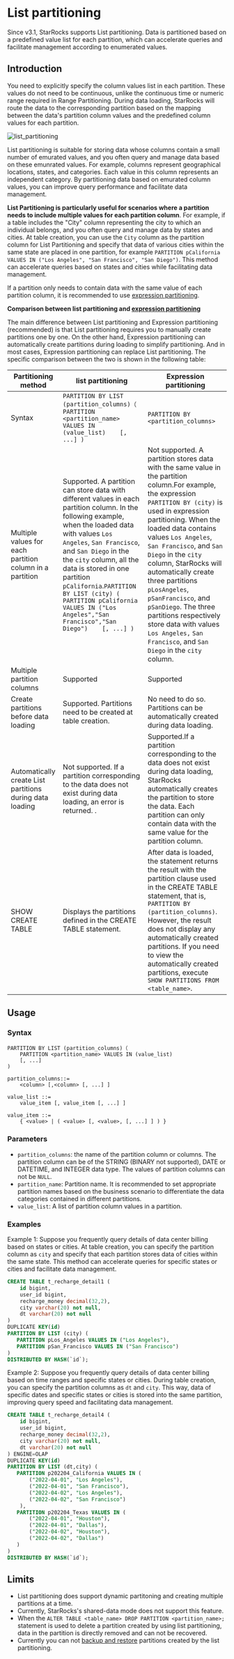 # List partitioning

Since v3.1, StarRocks supports List partitioning. Data is partitioned based on a predefined value list  for each partition, which can accelerate queries and facilitate management according to enumerated values.

## Introduction

You need to explicitly specify the column values list in each partition. These values do not need to be continuous, unlike the continuous time or numeric range required in Range Partitioning. During data loading, StarRocks will route the data to the corresponding partition based on the mapping between the data's partition column values and the predefined column values for each partition.

![list_partitioning](../assets/list_partitioning.png)

List partitioning is suitable for storing data whose columns contain a small number of emurated values, and you often query and manage data based on these emunrated values. For example, columns represent geographical locations, states, and categories. Each value in this column represents an independent category. By partitioning data based on emurated column values, you can improve query performance and facilitate data management.

**List Partitioning is particularly useful for scenarios where a partition needs to include multiple values for each partition column**. For example, if a table includes the "City" column representing the city to which an individual belongs, and you often query and manage data by states and cities. At table creation, you can use the `City`  column as the partition column for List Partitioning and specify that data of various cities within the same state are placed in one partition, for example `PARTITION pCalifornia VALUES IN ("Los Angeles", "San Francisco", "San Diego")`. This method can accelerate queries based on states and cities while facilitating data management.

If a partition only needs to contain data with the same value of each partition column, it is recommended to use [expression partitioning](./expression_partitioning.md).

**Comparison between list partitioning and [expression partitioning](./expression_partitioning.md)**

The main difference between List partitioning and Expression partitioning (recommended) is that List partitioning requires you to manually create partitions one by one. On the other hand, Expression partitioning can automatically create partitions during loading to simplify partitioning. And in most cases, Expression partitioning can replace List partitioning. The specific comparison between the two is shown in the following table:

| Partitioning method                                      | **list partitioning**                                        | E**xpression partitioning**                                  |
| -------------------------------------------------------- | ------------------------------------------------------------ | ------------------------------------------------------------ |
| Syntax                                                   | `PARTITION BY LIST (partition_columns)（    PARTITION <partition_name> VALUES IN (value_list)    [, ...] )` | `PARTITION BY <partition_columns>`                           |
| Multiple values for each partition column in a partition | Supported. A partition can store data with different values in each partition column. In the following example, when the loaded data with  values `Los Angeles`, `San Francisco`, and `San Diego` in the the `city` column, all the data is stored in one partition `pCalifornia`.`PARTITION BY LIST (city) (    PARTITION pCalifornia VALUES IN ("Los Angeles","San Francisco","San Diego")    [, ...] )` | Not supported. A partition stores data with the same value in  the partition column.For example, the expression `PARTITION BY (city)` is used in expression partitioning. When the loaded data contains values `Los Angeles`, `San Francisco`, and `San Diego` in the `city` column, StarRocks will automatically create three partitions `pLosAngeles`, `pSanFrancisco`, and `pSanDiego`. The three partitions respectively store data with values `Los Angeles,` `San Francisco`, and `San Diego` in the `city` column. |
| Multiple partition columns                               | Supported                                                    | Supported                                                    |
| Create partitions before data loading                    | Supported. Partitions need to be created at table creation.  | No need to do so. Partitions can be automatically created during data loading. |
| Automatically create List partitions during data loading | Not supported. If a partition corresponding to the data does not exist during data loading, an error is returned. . | Supported.If a partition corresponding to the data does not exist during data loading, StarRocks automatically creates the partition to store the data. Each partition can only contain data with the same value for the partition column. |
| SHOW CREATE TABLE                                        | Displays the partitions defined in the CREATE TABLE statement. | After data is loaded, the statement returns the result with the partition clause used in the CREATE TABLE statement, that is, `PARTITION BY (partition_columns)`. However, the result does not display any automatically created partitions. If you need to view the automatically created partitions, execute `SHOW PARTITIONS FROM <table_name>`. |

## Usage

### Syntax

```bnf
PARTITION BY LIST (partition_columns)（
    PARTITION <partition_name> VALUES IN (value_list)
    [, ...]
)

partition_columns::= 
    <column> [,<column> [, ...] ]

value_list ::=
    value_item [, value_item [, ...] ]

value_item ::=
    { <value> | ( <value> [, <value>, [, ...] ] ) }    
```

### Parameters

- `partition_columns`: the name of the partition column or columns. The partition column can be of the STRING  (BINARY not supported), DATE or DATETIME, and INTEGER data type. The values of partition columns can not be `NULL`.
- `partition_name`: Partition name. It is recommended to set appropriate partition names based on the business scenario to differentiate the data categories contained in different partitions.
- `value_list`: A list of partition column values in a partition.

### Examples

Example 1: Suppose you frequently query details of data center billing based on states or cities. At table creation, you can specify the partition column as `city` and specify that each partition stores data of cities within the same state. This method can accelerate queries for specific states or cities and facilitate data management.

```SQL
CREATE TABLE t_recharge_detail1 (
    id bigint,
    user_id bigint,
    recharge_money decimal(32,2), 
    city varchar(20) not null,
    dt varchar(20) not null
)
DUPLICATE KEY(id)
PARTITION BY LIST (city) (
   PARTITION pLos_Angeles VALUES IN ("Los Angeles"),
   PARTITION pSan_Francisco VALUES IN ("San Francisco")
)
DISTRIBUTED BY HASH(`id`);
```

Example 2: Suppose you frequently query details of data center billing based on time ranges and specific states or cities. During table creation, you can specify the partition columns as `dt`  and `city`. This way, data of specific dates and specific states or cities is stored into the same partition, improving query speed and facilitating data management.

```SQL
CREATE TABLE t_recharge_detail4 (
    id bigint,
    user_id bigint,
    recharge_money decimal(32,2), 
    city varchar(20) not null,
    dt varchar(20) not null
) ENGINE=OLAP
DUPLICATE KEY(id)
PARTITION BY LIST (dt,city) (
   PARTITION p202204_California VALUES IN (
       ("2022-04-01", "Los Angeles"),
       ("2022-04-01", "San Francisco"),
       ("2022-04-02", "Los Angeles"),
       ("2022-04-02", "San Francisco")
    ),
   PARTITION p202204_Texas VALUES IN (
       ("2022-04-01", "Houston"),
       ("2022-04-01", "Dallas"),
       ("2022-04-02", "Houston"),
       ("2022-04-02", "Dallas")
   )
)
DISTRIBUTED BY HASH(`id`);
```

## Limits

- List partitioning does support dynamic partitoning and creating multiple partitions at a time.
- Currently, StarRocks's shared-data mode does not support this feature.
- When the `ALTER TABLE <table_name> DROP PARTITION <partition_name>;`  statement is used to delete a partition created by using list partitioning, data in the partition is directly removed and can not be recovered.
- Currently you can not  [backup and restore](../administration/Backup_and_restore.md) partitions created by the list partitioning.
